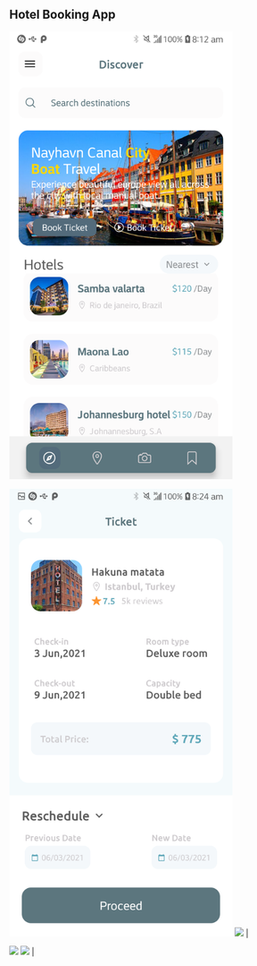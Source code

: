 ## Hotel Booking App

<img src="screenshots/hba-1.png" width="400">

<img src="screenshots/hba-3.png" width="400"> <img src="screenshots/trb-3.png" width="400"> |

<img src="screenshots/trb-3.png" width="400"> <img src="screenshots/trb-3.png" width="400"> |

